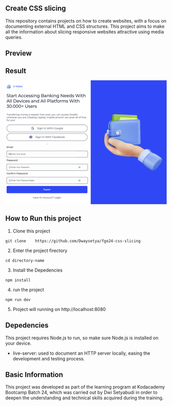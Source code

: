 ## Create CSS slicing

This repository contains projects on how to create websites, with a focus on documenting external HTML and CSS structures. This project aims to make all the information about slicing responsive websites attractive using media queries.

## Preview

## Result

![Result](/asset/images/regist.png)

## How to Run this project

1. Clone this project

```
git clone    https://github.com/Dwaysetya/fgo24-css-slicing
```

2. Enter the project firectory

```
cd directory-name
```

3. Install the Depedencies

```
npm install
```

4. run the project

```
npm run dev
```

5. Project will running on http://localhost:8080

## Depedencies

This project requires Node.js to run, so make sure Node.js is installed on your device.

- live-server: used to document an HTTP server locally, easing the development and testing process.

## Basic Information

This project was developed as part of the learning program at Kodacademy Bootcamp Batch 24, which was carried out by Dwi Setyabudi in order to deepen the understanding and technical skills acquired during the training.
